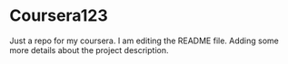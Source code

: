 # Coursera123
Just a repo for my coursera.
I am editing the README file. Adding some more details about the project description.
